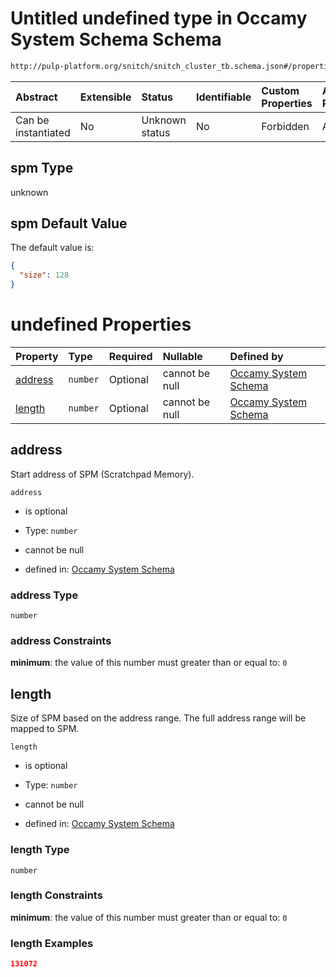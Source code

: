 # Untitled undefined type in Occamy System Schema Schema

```txt
http://pulp-platform.org/snitch/snitch_cluster_tb.schema.json#/properties/spm
```



| Abstract            | Extensible | Status         | Identifiable | Custom Properties | Additional Properties | Access Restrictions | Defined In                                                       |
| :------------------ | :--------- | :------------- | :----------- | :---------------- | :-------------------- | :------------------ | :--------------------------------------------------------------- |
| Can be instantiated | No         | Unknown status | No           | Forbidden         | Allowed               | none                | [occamy.schema.json*](occamy.schema.json "open original schema") |

## spm Type

unknown

## spm Default Value

The default value is:

```json
{
  "size": 128
}
```

# undefined Properties

| Property            | Type     | Required | Nullable       | Defined by                                                                                                                                                             |
| :------------------ | :------- | :------- | :------------- | :--------------------------------------------------------------------------------------------------------------------------------------------------------------------- |
| [address](#address) | `number` | Optional | cannot be null | [Occamy System Schema](occamy-properties-spm-properties-address.md "http://pulp-platform.org/snitch/snitch_cluster_tb.schema.json#/properties/spm/properties/address") |
| [length](#length)   | `number` | Optional | cannot be null | [Occamy System Schema](occamy-properties-spm-properties-length.md "http://pulp-platform.org/snitch/snitch_cluster_tb.schema.json#/properties/spm/properties/length")   |

## address

Start address of SPM (Scratchpad Memory).

`address`

*   is optional

*   Type: `number`

*   cannot be null

*   defined in: [Occamy System Schema](occamy-properties-spm-properties-address.md "http://pulp-platform.org/snitch/snitch_cluster_tb.schema.json#/properties/spm/properties/address")

### address Type

`number`

### address Constraints

**minimum**: the value of this number must greater than or equal to: `0`

## length

Size of SPM based on the address range. The full address range will be mapped to SPM.

`length`

*   is optional

*   Type: `number`

*   cannot be null

*   defined in: [Occamy System Schema](occamy-properties-spm-properties-length.md "http://pulp-platform.org/snitch/snitch_cluster_tb.schema.json#/properties/spm/properties/length")

### length Type

`number`

### length Constraints

**minimum**: the value of this number must greater than or equal to: `0`

### length Examples

```json
131072
```
